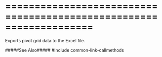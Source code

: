 ===================================================================
===================================================================

<!--shortDescription-->
Exports pivot grid data to the Excel file.
<!--/shortDescription-->

<!--fullDescription-->
#####See Also#####
#include common-link-callmethods
<!--/fullDescription-->